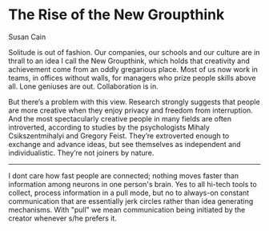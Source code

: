 # The Rise of the New Groupthink

Susan Cain

Solitude is out of fashion. Our companies, our schools and our culture are in thrall to an idea I call the New Groupthink, which holds that creativity and achievement come from an oddly gregarious place. Most of us now work in teams, in offices without walls, for managers who prize people skills above all. Lone geniuses are out. Collaboration is in.

But there’s a problem with this view. Research strongly suggests that people are more creative when they enjoy privacy and freedom from interruption. And the most spectacularly creative people in many fields are often introverted, according to studies by the psychologists Mihaly Csikszentmihalyi and Gregory Feist. They’re extroverted enough to exchange and advance ideas, but see themselves as independent and individualistic. They’re not joiners by nature.

---

I dont care how fast people are connected; nothing moves faster than information among neurons in one person's brain. Yes to all hi-tech tools to collect, process information in a pull mode, but no to always-on constant communication that are essentially jerk circles rather than idea generating mechanisms. With "pull" we mean communication being initiated by the creator whenever s/he prefers it.

